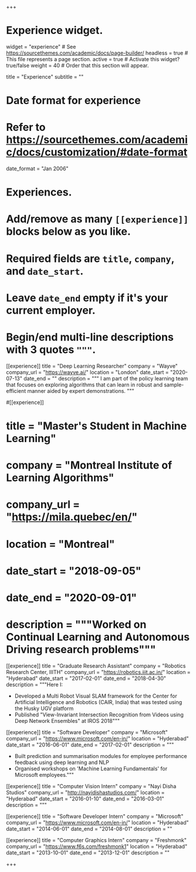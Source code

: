 +++
# Experience widget.
widget = "experience"  # See https://sourcethemes.com/academic/docs/page-builder/
headless = true  # This file represents a page section.
active = true  # Activate this widget? true/false
weight = 40  # Order that this section will appear.

title = "Experience"
subtitle = ""

# Date format for experience
#   Refer to https://sourcethemes.com/academic/docs/customization/#date-format
date_format = "Jan 2006"

# Experiences.
#   Add/remove as many `[[experience]]` blocks below as you like.
#   Required fields are `title`, `company`, and `date_start`.
#   Leave `date_end` empty if it's your current employer.
#   Begin/end multi-line descriptions with 3 quotes `"""`.
[[experience]]
  title = "Deep Learning Researcher"
  company = "Wayve"
  company_url = "https://wayve.ai/"
  location = "London"
  date_start = "2020-07-13"
  date_end = ""
  description = """
  I am part of the policy learning team that focuses on exploring algorithms that can learn in robust and sample-efficient manner aided by expert demonstrations.
  """

#[[experience]]
#  title = "Master's Student in Machine Learning"
#  company = "Montreal Institute of Learning Algorithms"
#  company_url = "https://mila.quebec/en/"
#  location = "Montreal"
#  date_start = "2018-09-05"
#  date_end = "2020-09-01"
#  description = """Worked on Continual Learning and Autonomous Driving research problems"""

[[experience]]
  title = "Graduate Research Assistant"
  company = "Robotics Research Center, IIITH"
  company_url = "https://robotics.iiit.ac.in/"
  location = "Hyderabad"
  date_start = "2017-02-01"
  date_end = "2018-04-30"
  description = """Here I:
  * Developed a Multi Robot Visual SLAM framework for the Center for Artificial Intelligence and Robotics (CAIR, India) that was tested using the Husky UGV platform 
  * Published "View-Invariant Intersection Recognition from Videos using Deep Network Ensembles" at IROS 2018"""

[[experience]]
  title = "Software Developer"
  company = "Microsoft"
  company_url = "https://www.microsoft.com/en-in/"
  location = "Hyderabad"
  date_start = "2016-06-01"
  date_end = "2017-02-01"
  description = """
  * Built prediction and summarisation modules for employee performance feedback using deep learning and NLP
  * Organised workshops on 'Machine Learning Fundamentals' for Microsoft employees."""

[[experience]]
  title = "Computer Vision Intern"
  company = "Nayi Disha Studios"
  company_url = "http://nayidishastudios.com/"
  location = "Hyderabad"
  date_start = "2016-01-10"
  date_end = "2016-03-01"
  description = """

[[experience]]
  title = "Software Developer Intern"
  company = "Microsoft"
  company_url = "https://www.microsoft.com/en-in/"
  location = "Hyderabad"
  date_start = "2014-06-01"
  date_end = "2014-08-01"
  description = ""

[[experience]]
  title = "Computer Graphics Intern"
  company = "Freshmonk"
  company_url = "https://www.f6s.com/freshmonk1"
  location = "Hyderabad"
  date_start = "2013-10-01"
  date_end = "2013-12-01"
  description = ""

+++
